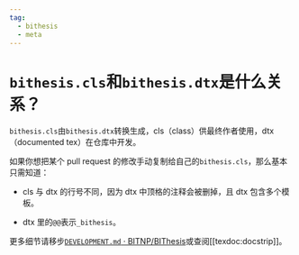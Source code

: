 ```yaml
---
tag:
  - bithesis
  - meta
---
```


# `bithesis.cls`和`bithesis.dtx`是什么关系？

`bithesis.cls`由`bithesis.dtx`转换生成，cls（class）供最终作者使用，dtx（documented tex）在仓库中开发。

如果你想把某个 pull request 的修改手动复制给自己的`bithesis.cls`，那么基本只需知道：

- cls 与 dtx 的行号不同，因为 dtx 中顶格的注释会被删掉，且 dtx 包含多个模板。

- dtx 里的`@@`表示`_bithesis`。

更多细节请移步[`DEVELOPMENT.md` · BITNP/BIThesis](https://github.com/BITNP/BIThesis/blob/main/DEVELOPMENT.md)或查阅[[texdoc:docstrip]]。
